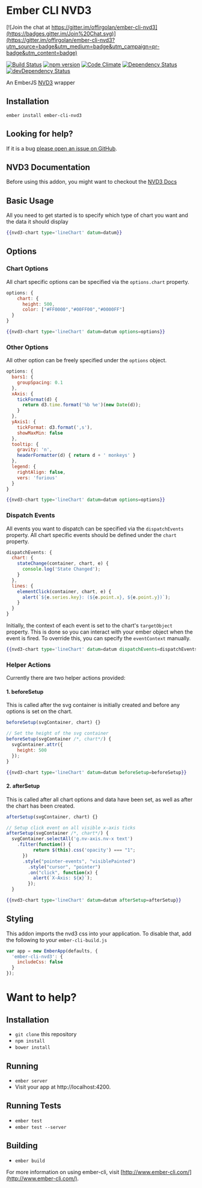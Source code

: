 # Ember CLI NVD3

[![Join the chat at https://gitter.im/offirgolan/ember-cli-nvd3](https://badges.gitter.im/Join%20Chat.svg)](https://gitter.im/offirgolan/ember-cli-nvd3?utm_source=badge&utm_medium=badge&utm_campaign=pr-badge&utm_content=badge)

[![Build Status](https://travis-ci.org/offirgolan/ember-cli-nvd3.svg)](https://travis-ci.org/offirgolan/ember-cli-nvd3) 
[![npm version](https://badge.fury.io/js/ember-cli-nvd3.svg)](http://badge.fury.io/js/ember-cli-nvd3)
[![Code Climate](https://codeclimate.com/github/offirgolan/ember-cli-nvd3/badges/gpa.svg)](https://codeclimate.com/github/offirgolan/ember-cli-nvd3)
[![Dependency Status](https://david-dm.org/offirgolan/ember-cli-nvd3.svg)](https://david-dm.org/offirgolan/ember-cli-nvd3)
[![devDependency Status](https://david-dm.org/offirgolan/ember-cli-nvd3/dev-status.svg)](https://david-dm.org/offirgolan/ember-cli-nvd3#info=devDependencies)

An EmberJS [NVD3](http://nvd3.org/) wrapper

## Installation ##
```shell
ember install ember-cli-nvd3
```

## Looking for help? ##
If it is a bug [please open an issue on GitHub](http://github.com/offirgolan/ember-cli-nvd3/issues).

## NVD3 Documentation
Before using this addon, you might want to checkout the [NVD3 Docs](https://nvd3-community.github.io/nvd3/)

## Basic Usage ##
All you need to get started is to specify which type of chart you want and the data it should display

```handlebars
{{nvd3-chart type='lineChart' datum=datum}}
```

## Options

### Chart Options
All chart specific options can be specified via the `options.chart` property.

```javascript
options: {
    chart: {
      height: 500,
      color: ["#FF0000","#00FF00","#0000FF"]
  }
}
```

```handlebars
{{nvd3-chart type='lineChart' datum=datum options=options}}
```

### Other Options
All other option can be freely specified under the `options` object. 

```javascript
options: {
  bars1: {
    groupSpacing: 0.1
  },
  xAxis: {
    tickFormat(d) {
      return d3.time.format('%b %e')(new Date(d));
    }
  },
  yAxis1: {
    tickFormat: d3.format(',s'),
    showMaxMin: false
  },
  tooltip: {
    gravity: 'n',
    headerFormatter(d) { return d + ' monkeys' }
  },
  legend: {
    rightAlign: false,
    vers: 'furious'
  }
}
```

```handlebars
{{nvd3-chart type='lineChart' datum=datum options=options}}
```

### Dispatch Events
All events you want to dispatch can be specified via the `dispatchEvents` property. All chart specific events should be defined under the `chart` property.

```javascript
dispatchEvents: {
  chart: {
    stateChange(container, chart, e) {
      console.log('State Changed');
    }
  },
  lines: {
    elementClick(container, chart, e) {
      alert(`${e.series.key}: (${e.point.x}, ${e.point.y})`);
    }
  }
}
```

Initially, the context of each event is set to the chart's `targetObject` property. This is done so you can interact with your ember object when the event is fired. To override this, you can specify the `eventContext` manually.

```handlebars
{{nvd3-chart type='lineChart' datum=datum dispatchEvents=dispatchEvents eventContext=parent}}
```

### Helper Actions
Currently there are two helper actions provided:

#### 1. beforeSetup
This is called after the svg container is initially created and before any options is set on the chart. 

```javascript
beforeSetup(svgContainer, chart) {}
```
```javascript
// Set the height of the svg container
beforeSetup(svgContainer /*, chart*/) {
  svgContainer.attr({
    height: 500
  });
}
```

```handlebars
{{nvd3-chart type='lineChart' datum=datum beforeSetup=beforeSetup}}
```

#### 2. afterSetup
This is called after all chart options and data have been set, as well as after the chart has been created. 

```javascript
afterSetup(svgContainer, chart) {}
```

```javascript
// Setup click event on all visible x-axis ticks
afterSetup(svgContainer /*, chart*/) {
  svgContainer.selectAll('g.nv-axis.nv-x text')
    .filter(function() {
          return $(this).css('opacity') === "1";
      })
      .style("pointer-events", "visiblePainted")
        .style("cursor", "pointer")
        .on("click", function(x) {
          alert(`X-Axis: ${x}`);
        });
  }
```

```handlebars
{{nvd3-chart type='lineChart' datum=datum afterSetup=afterSetup}}
```


## Styling
This addon imports the nvd3 css into your application. To disable that, add the following to your `ember-cli-build.js`

```javascript
var app = new EmberApp(defaults, {
  'ember-cli-nvd3': {
    includeCss: false
  }
});
```

# Want to help?

## Installation

* `git clone` this repository
* `npm install`
* `bower install`

## Running

* `ember server`
* Visit your app at http://localhost:4200.

## Running Tests

* `ember test`
* `ember test --server`

## Building

* `ember build`

For more information on using ember-cli, visit [http://www.ember-cli.com/](http://www.ember-cli.com/).
